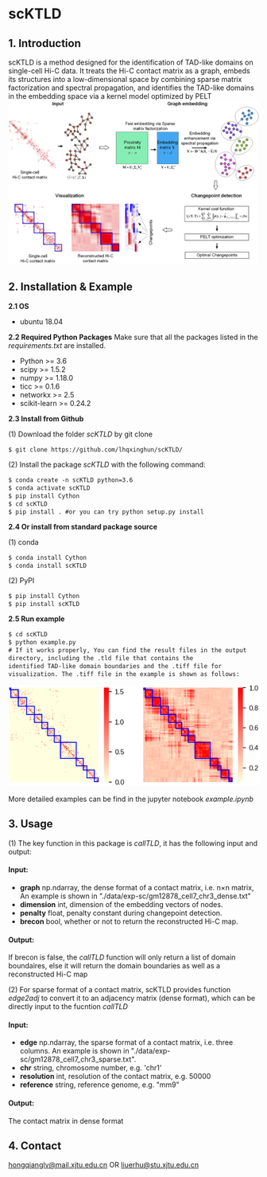 # scKTLD

## 1. Introduction
scKTLD is a method designed for the identification of TAD-like domains on single-cell Hi-C data. It treats the Hi-C contact matrix as a graph, embeds its structures into a low-dimensional space by combining sparse matrix factorization and spectral propagation, and identifies the TAD-like domains in the embedding space via a kernel model optimized by PELT
![image](https://github.com/lhqxinghun/scKTLD/blob/main/data/exp-sc/overview.PNG)

## 2. Installation & Example

**2.1 OS**
- ubuntu 18.04

**2.2 Required Python Packages**
Make sure that all the packages listed in the *requirements.txt* are installed.

- Python >= 3.6
- scipy >= 1.5.2
- numpy >= 1.18.0
- ticc >= 0.1.6
- networkx >= 2.5
- scikit-learn >= 0.24.2

**2.3 Install from Github**

(1) Download the folder *scKTLD* by git clone
```
$ git clone https://github.com/lhqxinghun/scKTLD/
```
(2) Install the package *scKTLD* with the following command:
```
$ conda create -n scKTLD python=3.6
$ conda activate scKTLD
$ pip install Cython
$ cd scKTLD
$ pip install . #or you can try python setup.py install 
```
**2.4 Or install from standard package source**

(1) conda
```
$ conda install Cython
$ conda install scKTLD
```

(2) PyPI
```
$ pip install Cython
$ pip install scKTLD
```

**2.5 Run example**
```
$ cd scKTLD
$ python example.py
# If it works properly, You can find the result files in the output directory, including the .tld file that contains the
identified TAD-like domain boundaries and the .tiff file for visualization. The .tiff file in the example is shown as follows:
```
![image](https://github.com/lhqxinghun/scKTLD/blob/main/data/exp-sc/Result.png)

More detailed examples can be find in the jupyter notebook *example.ipynb*

## 3. Usage
(1) The key function in this package is *callTLD*, it has the following input and output:
#### Input:
- **graph** np.ndarray, the dense format of a contact matrix, i.e. n×n matrix, An example is shown in  "./data/exp-sc/gm12878_cell7_chr3_dense.txt"
- **dimension** int, dimension of the embedding vectors of nodes.
- **penalty** float, penalty constant during changepoint detection.
- **brecon** bool, whether or not to return the reconstructed Hi-C map.
#### Output:
If brecon is false, the *callTLD* function will only return a list of domain boundaires, else it will return the domain boundaries as well as a reconstructed Hi-C map

(2) For sparse format of a contact matrix, scKTLD provides function *edge2adj* to convert it to an adjacency matrix (dense format), which can be directly input to the fucntion *callTLD*
#### Input:
- **edge** np.ndarray, the sparse format of a contact matrix, i.e. three columns. An example is shown in "./data/exp-sc/gm12878_cell7_chr3_sparse.txt".
- **chr** string, chromosome number, e.g. 'chr1'
- **resolution** int, resolution of the contact matrix, e.g. 50000
- **reference** string, reference genome, e.g. "mm9"
#### Output:
The contact matrix in dense format

## 4. Contact
hongqianglv@mail.xjtu.edu.cn OR liuerhu@stu.xjtu.edu.cn
